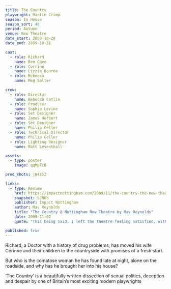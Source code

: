 ```yaml
---
title: The Country
playwright: Martin Crimp
season: In House
season_sort: 40
period: Autumn
venue: New Theatre
date_start: 2009-10-28
date_end: 2009-10-31

cast:
  - role: Richard
    name: Ben Cave
  - role: Corrine
    name: Lizzie Bourne
  - role: Rebecca
    name: Meg Salter

crew:
  - role: Director
    name: Rebecca Catlin
  - role: Producer
    name: Sophia Levine
  - role: Set Designer
    name: James Herbert
  - role: Set Designer
    name: Philip Geller
  - role: Technical Director
    name: Philip Geller
  - role: Lighting Designer
    name: Matt Leventhall

assets:
  - type: poster
    image: qqMpFcB

prod_shots: jW4sSZ

links:
  - type: Review
    href: https://impactnottingham.com/2009/11/the-country-the-new-theatre-2/
    snapshot: 9JR6h
    publisher: Impact Nottingham
    author: Mav Reynolds
    title: "The Country @ Nottingham New Theatre by Mav Reynolds"
    date: 2009-11-02
    quote: "This being said, I left the theatre feeling satisfied, with little desire to do anything but talk about this play, and yet unable to find words in which to frame my thoughts. Stunned would not be an overstatement. This is a play that you most certainly should not miss."

published: true
---
```


Richard, a Doctor with a history of drug problems, has moved his wife Corinne and their children to the countryside with promises of a fresh start.

But who is the comatose woman he has found late at night, alone on the roadside, and why has he brought her into his house?

‘The Country’ is a beautifully written dissection of sexual politics, deception and despair by one of Britain’s most exciting modern playwrights
